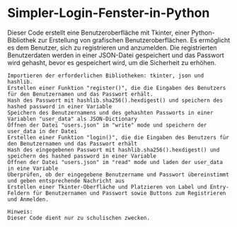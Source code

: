# Simpler-Login-Fenster-in-Python
Dieser Code erstellt eine Benutzeroberfläche mit Tkinter, einer Python-Bibliothek zur Erstellung von grafischen Benutzeroberflächen. Es ermöglicht es dem Benutzer, sich zu registrieren und anzumelden. Die registrierten Benutzerdaten werden in einer JSON-Datei gespeichert und das Passwort wird gehasht, bevor es gespeichert wird, um die Sicherheit zu erhöhen.

    Importieren der erforderlichen Bibliotheken: tkinter, json und hashlib.
    Erstellen einer Funktion "register()", die die Eingaben des Benutzers für den Benutzernamen und das Passwort erhält.
    Hash des Passwort mit hashlib.sha256().hexdigest() und speichern des hashed password in einer Variable
    Speichern des Benutzernamens und des gehashten Passworts in einer Variablen "user_data" als JSON-Dictionary
    Öffnen der Datei "users.json" im "write" mode und speichern der user_data in der Datei
    Erstellen einer Funktion "login()", die die Eingaben des Benutzers für den Benutzernamen und das Passwort erhält
    Hash des eingegebenen Passwort mit hashlib.sha256().hexdigest() und speichern des hashed password in einer Variable
    Öffnen der Datei "users.json" im "read" mode und laden der user_data in eine Variable
    Überprüfen, ob der eingegebene Benutzername und Passwort übereinstimmt und geben entsprechende Nachricht aus
    Erstellen einer Tkinter-Oberfläche und Platzieren von Label und Entry-Feldern für Benutzernamen und Passwort sowie Buttons zum Registrieren und Anmelden.
    
    Hinweis:
    Dieser Code dient nur zu schulischen zwecken.
